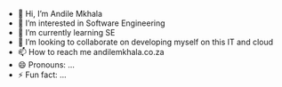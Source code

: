 - 👋 Hi, I’m Andile Mkhala
- 👀 I’m interested in Software Engineering 
- 🌱 I’m currently learning SE
- 💞️ I’m looking to collaborate on developing myself on this IT and cloud
- 📫 How to reach me andilemkhala.co.za
- 😄 Pronouns: ...
- ⚡ Fun fact: ...

<!---
MkhalaAndy/MkhalaAndy is a ✨ special ✨ repository because its `README.md` (this file) appears on your GitHub profile.
You can click the Preview link to take a look at your changes.
--->
